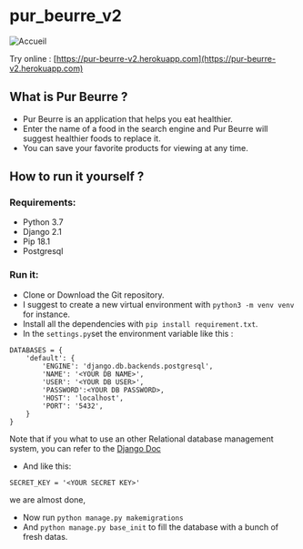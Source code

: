 # pur_beurre_v2

![Accueil](https://lh3.googleusercontent.com/amds4fUZXcAkr-lb3DEDTWLyg_sN2PASJIfOXY6vVdWy5RroTQzw6_oMeNf5PpwniNheTWBLGN6s0xVCpr12eNEx_hYXy0GApVvFaLJ2Bl7o-22zmMbSx8amougF-KxVOBd-D8bd7KziC6lUuRPq1KnSW4hnguk6EP5125JnEeejFyXDzPSk0z5WGEuAcyoOnckno4PrL6syRnfZAnKTgSZtkwbW55SX-0lzDbJq53RMDptcpcf7O7vDLV1yUf_i4wROSLXibEjNGpx0edXiHdJYbyxTzc2L3Kis5y66texAh_hvyjuTUq7nQaRShSt-F2LkrlitfMznluhLIQ4_DWlgzPGisUbJkBG9IIPxLVK-41iqfPTaEFIbUwMROprMI4wR-OLzZaJzhDE5AcgN3bF2MumWOSwozfVh3nI0QIOovSzeK0qlLvFZKkVg7RpeCyDghoiehdM3htTszh1gmfCmuoQka22IgfvxRDYAW2kibgwUtH6pmeq3XFG3CAK1bBBwch6Ojq4MqdeCUNMfXZ4LMfaqLJeD54EkJsyfOncnMVocUK7Vw_GTAERd6o9bY7JeCdpz_lIwsS8bMAbt0wh9TKau96PFCG4hahLOgX3MMnhiojxS2szOLXf8qcS1GgP2E9Hy6vYHGVgVvoZBliPP=w1227-h627-no)

Try online : [https://pur-beurre-v2.herokuapp.com](https://pur-beurre-v2.herokuapp.com)

## What is Pur Beurre ?

* Pur Beurre is an application that helps you eat healthier.
* Enter the name of a food in the search engine and Pur Beurre will suggest healthier foods to replace it.
* You can save your favorite products for viewing at any time.

## How to run it yourself ?
### Requirements:
* Python 3.7
* Django 2.1
* Pip 18.1
* Postgresql

### Run it:
* Clone or Download the Git repository.
* I suggest to create a new virtual environment with `python3 -m venv venv` for instance.
* Install all the dependencies with `pip install requirement.txt`.
* In the `settings.py`set the environment variable like this :
```
DATABASES = {
    'default': {
        'ENGINE': 'django.db.backends.postgresql',
        'NAME': '<YOUR DB NAME>',
        'USER': '<YOUR DB USER>',
        'PASSWORD':<YOUR DB PASSWORD>,
        'HOST': 'localhost',
        'PORT': '5432',
    }
}
```
Note that if you what to use an other Relational database management system, you can refer to the [Django Doc](https://docs.djangoproject.com/en/2.1/ref/settings/)
* And like this:
````
SECRET_KEY = '<YOUR SECRET KEY>'
````
we are almost done,
* Now run `python manage.py makemigrations`
* And `python manage.py base_init` to fill the database with a bunch of fresh datas.


